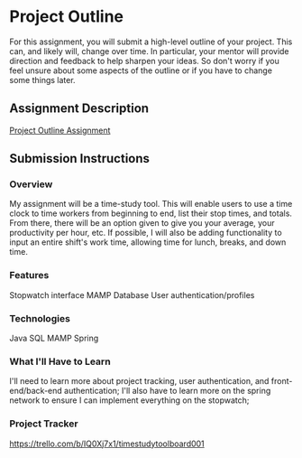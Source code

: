 # Project Outline
For this assignment, you will submit a high-level outline of your project. This can, and likely will, change over time. In particular, your mentor will provide direction and feedback to help sharpen your ideas. So don't worry if you feel unsure about some aspects of the outline or if you have to change some things later.

## Assignment Description
[Project Outline Assignment](https://education.launchcode.org/liftoff/modules/assignments/project-outline)

## Submission Instructions

### Overview
My assignment will be a time-study tool. This will enable users to use a time clock to time workers from beginning to end, list their stop times, and totals. From there, there will be an option given to give you your average, your productivity per hour, etc. If possible, I will also be adding functionality to input an entire shift's work time, allowing time for lunch, breaks, and down time.
### Features
Stopwatch interface
MAMP Database 
User authentication/profiles
### Technologies
Java
SQL
MAMP
Spring
### What I'll Have to Learn
I'll need to learn more about project tracking, user authentication, and front-end/back-end authentication; I'll also have to learn more on the spring network to ensure I can implement everything on the stopwatch;
### Project Tracker
https://trello.com/b/IQ0Xj7x1/timestudytoolboard001